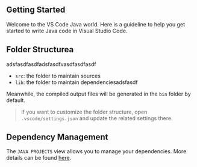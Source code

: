 ## Getting Started

Welcome to the VS Code Java world. Here is a guideline to help you get started to write Java code in Visual Studio Code.

## Folder Structurea
adsfasdfasdfadsfasdfvasdfasdfasdf

- `src`: the folder to maintain sources
- `lib`: the folder to maintain dependenciesadsfasdf

Meanwhile, the compiled output files will be generated in the `bin` folder by default.

> If you want to customize the folder structure, open `.vscode/settings.json` and update the related settings there.

## Dependency Management

The `JAVA PROJECTS` view allows you to manage your dependencies. More details can be found [here](https://github.com/microsoft/vscode-java-dependency#manage-dependencies).
